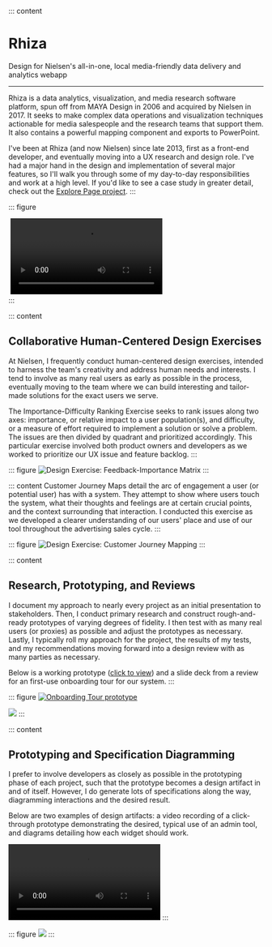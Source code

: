 ::: content
# Rhiza

<span class="gray">Design for Nielsen's all-in-one, local media-friendly data delivery and analytics webapp</span>

---

Rhiza is a data analytics, visualization, and media research software platform, spun off from MAYA Design in 2006 and acquired by Nielsen in 2017. It seeks to make complex data operations and visualization techniques actionable for media salespeople and the research teams that support them. It also contains a powerful mapping component and exports to PowerPoint.

I've been at Rhiza (and now Nielsen) since late 2013, first as a front-end developer, and eventually moving into a UX research and design role. I've had a major hand in the design and implementation of several major features, so I'll walk you through some of my day-to-day responsibilities and work at a high level. If you'd like to see a case study in greater detail, check out the [Explore Page project](/rhiza-explorer).
:::

::: figure
<div class="rhiza-presentation-demo">
  <img src="/images/rhiza_general_editor.jpg" alt="">
  <video src="/images/rhiza_general_editor_scroll.mp4" autoplay loop></video>
</div>
:::

::: content
## Collaborative Human-Centered Design Exercises

At Nielsen, I frequently conduct human-centered design exercises, intended to harness the team's creativity and address human needs and interests. I tend to involve as many real users as early as possible in the process, eventually moving to the team where we can build interesting and tailor-made solutions for the exact users we serve.

The Importance-Difficulty Ranking Exercise seeks to rank issues along two axes: importance, or relative impact to a user population(s), and difficulty, or a measure of effort required to implement a solution or solve a problem. The issues are then divided by quadrant and prioritized accordingly. This particular exercise involved both product owners and developers as we worked to prioritize our UX issue and feature backlog.
:::

::: figure
![Design Exercise: Feedback-Importance Matrix](/images/rhiza_general_feedback_exercise.jpg)
:::

::: content
Customer Journey Maps detail the arc of engagement a user (or potential user) has with a system. They attempt to show where users touch the system, what their thoughts and feelings are at certain crucial points, and the context surrounding that interaction. I conducted this exercise as we developed a clearer understanding of our users' place and use of our tool throughout the advertising sales cycle.
:::

::: figure
![Design Exercise: Customer Journey Mapping](/images/rhiza_general_journey_exercise.jpg)
:::

::: content
## Research, Prototyping, and Reviews

I document my approach to nearly every project as an initial presentation to stakeholders. Then, I conduct primary research and construct rough-and-ready prototypes of varying degrees of fidelity. I then test with as many real users (or proxies) as possible and adjust the prototypes as necessary. Lastly, I typically roll my approach for the project, the results of my tests, and my recommendations moving forward into a design review with as many parties as necessary.

Below is a working prototype (<a href="https://xd.adobe.com/view/4e7dd85f-2091-4696-8c50-620f47b9e305/">click to view</a>) and a slide deck from a review for an first-use onboarding tour for our system.
:::

::: figure
<a href="https://xd.adobe.com/view/4e7dd85f-2091-4696-8c50-620f47b9e305/"><img src="/images/rhiza_general_onboarding.jpg" alt="Onboarding Tour prototype"></a>

![](/images/rhiza_general_onboarding_review.jpg)
:::

::: content
## Prototyping and Specification Diagramming

I prefer to involve developers as closely as possible in the prototyping phase of each project, such that the prototype becomes a design artifact in and of itself. However, I do generate lots of specifications along the way, diagramming interactions and the desired result.

Below are two examples of design artifacts: a video recording of a click-through prototype demonstrating the desired, typical use of an admin tool, and diagrams detailing how each widget should work.

<video loop autoplay controls class="admin-demo">
  <source src="/images/rhiza_admin_interface.mp4" type="video/mp4">
</video>
:::

::: figure
![](/images/rhiza_general_admin_diagrams.jpg)
:::
